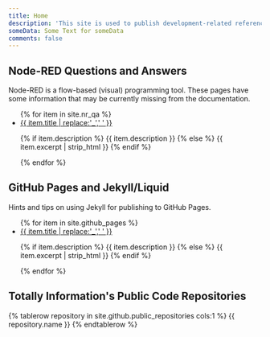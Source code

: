 ```yaml
---
title: Home
description: 'This site is used to publish development-related reference information curated by Totally Information.'
someData: Some Text for someData
comments: false
---
```


## Node-RED Questions and Answers

Node-RED is a flow-based (visual) programming tool. These pages have some information that may be currently missing from the documentation.

<ul>
{% for item in site.nr_qa %}
  <li>
    <a href="{{ item.url }}">{{ item.title | replace:'_',' ' }}</a>
    <p>{% if item.description %}
        {{ item.description }}
    {% else %}
        {{ item.excerpt | strip_html }}
    {% endif %}</p>
  </li>
{% endfor %}
</ul>

## GitHub Pages and Jekyll/Liquid

Hints and tips on using Jekyll for publishing to GitHub Pages.

<ul>
{% for item in site.github_pages %}
  <li>
    <a href="{{ item.url }}">{{ item.title | replace:'_',' ' }}</a>
    <p>{% if item.description %}
        {{ item.description }}
    {% else %}
        {{ item.excerpt | strip_html }}
    {% endif %}</p>
  </li>
{% endfor %}
</ul>

## Totally Information's Public Code Repositories

<table>
    {% tablerow repository in site.github.public_repositories cols:1 %}
        <a hre="{{ repository.html_url }}">{{ repository.name }}</a>
    {% endtablerow %}
</table>

<!--
  <p>Do we get all the page variables for this {% if page.collection %}collection document{% else %}Page{% endif %}? Nope.</p>
  <p>
    &#10004; 'page.url': --{{ page.url }}--<br>
    &#10004; 'page.layout': --{{ page.layout }}-- : Default for this collection is "page" but set to "home" in front matter - should show "home"<br>
    &#10004; 'page.date': --{{ page.date }}-- : Should be auto-set according to docs but apparently not.<br>
    &#10004; 'page.path': --{{ page.path }}--<br>
  </p>

  <p>Custom variables set in _config.yml or front matter? <b>Only available to actual Pages and NOT TO COLLECTION DOCUMENTS!</b></p>
  <p>
    &times;  'page.title': --{{ page.title }}-- : This is set in this page's front matter, it should be available! <br>
    &times;  'page.description': --{{ page.description }}-- : This is set in this page's front matter, it should be available! <br>
    &times;  'page.comments': --{{ page.comments }}-- : Is set in this page as false but is, instead showing true which is the default<br>
    &times;  'page.borderColor2': --{{ page.borderColor2 }}--: Is set in this page's front matter, it should be available!<br>
  </p>

  <p>Local assigned variables? Yes.</p>
  <p>
    &#10004; 'borderColor': --{{ borderColor }}-- : Is set in an assignment tag so is available.<br>
  </p>

  <p>Only available in collection documents{% if page.collection %} like this{% endif %}</p>
  <p>
    'page.id': --{{ page.id }}-- : Should be set for documents in a collection or a post{% if page.collection %} so should be available here (collection document){% endif %}.<br>
    'page.collection': --{{ page.collection }}-- : Should be set for documents in a collection or a post{% if page.collection %} so should be available here (collection document){% endif %}.<br>
  </p>

  <p>Only available in actual pages (not a collection document{% if page.collection %} like this{% endif %})</p>
  <p>
    &#10004; 'page.dir': --{{ page.dir }}--<br>
    &#10004; 'page.name': --{{ page.name }}--<br>
  </p>
-->

<script>
    (function() {
        // Dump the page object to a JS variable - note we have to strip or escape the html
        var jk_page = {{ page | jsonify | strip_html }};
        var someData = '{{ page.someData }}'
        var layout = '{{ layout }}'
        console.log('--PAGE (jsonify)--', jk_page)
        console.log('someData', someData)
    })();
</script>
